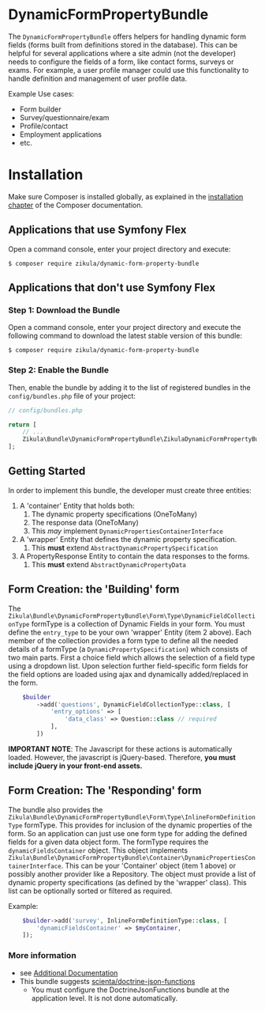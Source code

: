 DynamicFormPropertyBundle
=========================

The `DynamicFormPropertyBundle` offers helpers for handling dynamic form fields (forms built from definitions stored in
the database). This can be helpful for several applications where a site admin (not the developer) needs to configure
the fields of a form, like contact forms, surveys or exams. For example, a user profile manager could use this
functionality to handle definition and management of user profile data.

Example Use cases:
- Form builder
- Survey/questionnaire/exam
- Profile/contact
- Employment applications
- etc.

Installation
============

Make sure Composer is installed globally, as explained in the
[installation chapter](https://getcomposer.org/doc/00-intro.md)
of the Composer documentation.

Applications that use Symfony Flex
----------------------------------

Open a command console, enter your project directory and execute:

```console
$ composer require zikula/dynamic-form-property-bundle
```

Applications that don't use Symfony Flex
----------------------------------------

### Step 1: Download the Bundle

Open a command console, enter your project directory and execute the
following command to download the latest stable version of this bundle:

```console
$ composer require zikula/dynamic-form-property-bundle
```

### Step 2: Enable the Bundle

Then, enable the bundle by adding it to the list of registered bundles
in the `config/bundles.php` file of your project:

```php
// config/bundles.php

return [
    // ...
    Zikula\Bundle\DynamicFormPropertyBundle\ZikulaDynamicFormPropertyBundle::class => ['all' => true],
];
```

Getting Started
---------------

In order to implement this bundle, the developer must create three entities:

1. A 'container' Entity that holds both:
   1. The dynamic property specifications (OneToMany)
   2. The response data (OneToMany)
   3. This _may_ implement `DynamicPropertiesContainerInterface`
2. A 'wrapper' Entity that defines the dynamic property specification.
   1. This **must** extend `AbstractDynamicPropertySpecification`
3. A PropertyResponse Entity to contain the data responses to the forms.
   1. This **must** extend `AbstractDynamicPropertyData`

Form Creation: the 'Building' form
----------------------------------

The `Zikula\Bundle\DynamicFormPropertyBundle\Form\Type\DynamicFieldCollectionType` formType is a collection of 
Dynamic Fields in your form. You must define the `entry_type` to be your own 'wrapper' Entity (item 2 above).
Each member of the collection provides a form type to define all the needed details of a formType
(a `DynamicPropertySpecification`) which consists of two main parts. First a choice field which allows the
selection of a field type using a dropdown list. Upon selection further field-specific form fields for the field options
are loaded using ajax and dynamically added/replaced in the form. 

```php
    $builder
        ->add('questions', DynamicFieldCollectionType::class, [
            'entry_options' => [
                'data_class' => Question::class // required
            ],
        ])
```
**IMPORTANT NOTE**: The Javascript for these actions is automatically loaded. However, the javascript is jQuery-based.
Therefore, **you must include jQuery in your front-end assets.**

Form Creation: The 'Responding' form
------------------------------------

The bundle also provides the `Zikula\Bundle\DynamicFormPropertyBundle\Form\Type\InlineFormDefinitionType` formType.
This provides for inclusion of the dynamic properties of the form. So an application can just use one
form type for adding the defined fields for a given data object form. The formType requires the `dynamicFieldsContainer`
object. This object implements `Zikula\Bundle\DynamicFormPropertyBundle\Container\DynamicPropertiesContainerInterface`.
This can be your 'Container' object (item 1 above) or possibly another provider like a Repository. The object must
provide a list of dynamic property specifications (as defined by the 'wrapper' class). This list
can be optionally sorted or filtered as required.

Example:

```php
    $builder->add('survey', InlineFormDefinitionType::class, [
        'dynamicFieldsContainer' => $myContainer,
    ]);
```

### More information

 - see [Additional Documentation](docs/index.md)
 - This bundle suggests [scienta/doctrine-json-functions](https://github.com/ScientaNL/DoctrineJsonFunctions)
   - You must configure the DoctrineJsonFunctions bundle at the application level. It is not done automatically.